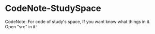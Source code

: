 # CodeNote-StudySpace
CodeNote: For code of study's space, If you want know what things in it.\
Open "src" in it!
